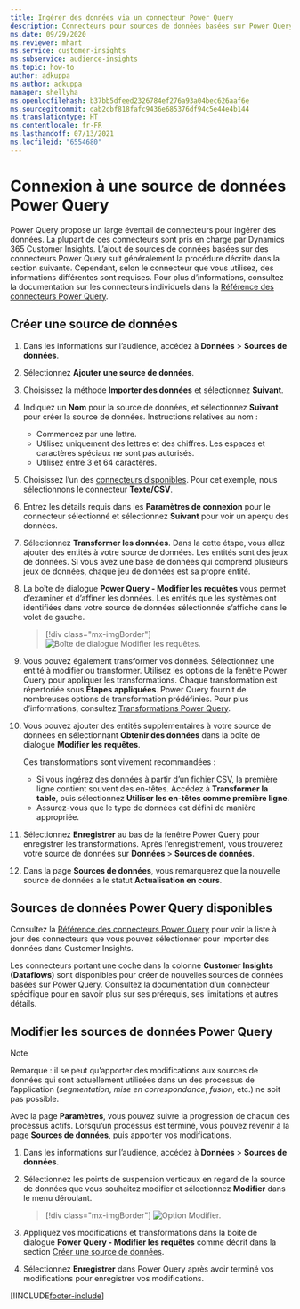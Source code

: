 ```yaml
---
title: Ingérer des données via un connecteur Power Query
description: Connecteurs pour sources de données basées sur Power Query.
ms.date: 09/29/2020
ms.reviewer: mhart
ms.service: customer-insights
ms.subservice: audience-insights
ms.topic: how-to
author: adkuppa
ms.author: adkuppa
manager: shellyha
ms.openlocfilehash: b37bb5dfeed2326784ef276a93a04bec626aaf6e
ms.sourcegitcommit: dab2cbf818fafc9436e685376df94c5e44e4b144
ms.translationtype: HT
ms.contentlocale: fr-FR
ms.lasthandoff: 07/13/2021
ms.locfileid: "6554680"
---
```

# <a name="connect-to-a-power-query-data-source"></a>Connexion à une source de données Power Query

Power Query propose un large éventail de connecteurs pour ingérer des données. La plupart de ces connecteurs sont pris en charge par Dynamics 365 Customer Insights. L’ajout de sources de données basées sur des connecteurs Power Query suit généralement la procédure décrite dans la section suivante. Cependant, selon le connecteur que vous utilisez, des informations différentes sont requises. Pour plus d’informations, consultez la documentation sur les connecteurs individuels dans la [Référence des connecteurs Power Query](/power-query/connectors/).

## <a name="create-a-new-data-source"></a>Créer une source de données

1. Dans les informations sur l’audience, accédez à **Données** > **Sources de données**.

1. Sélectionnez **Ajouter une source de données**.

1. Choisissez la méthode **Importer des données** et sélectionnez **Suivant**.

1. Indiquez un **Nom** pour la source de données, et sélectionnez **Suivant** pour créer la source de données. Instructions relatives au nom : 
   - Commencez par une lettre.
   - Utilisez uniquement des lettres et des chiffres. Les espaces et caractères spéciaux ne sont pas autorisés.
   - Utilisez entre 3 et 64 caractères.

1. Choisissez l’un des [connecteurs disponibles](#available-power-query-data-sources). Pour cet exemple, nous sélectionnons le connecteur **Texte/CSV**.

1. Entrez les détails requis dans les **Paramètres de connexion** pour le connecteur sélectionné et sélectionnez **Suivant** pour voir un aperçu des données.

1. Sélectionnez **Transformer les données**. Dans la cette étape, vous allez ajouter des entités à votre source de données. Les entités sont des jeux de données. Si vous avez une base de données qui comprend plusieurs jeux de données, chaque jeu de données est sa propre entité.

1. La boîte de dialogue **Power Query - Modifier les requêtes** vous permet d’examiner et d’affiner les données. Les entités que les systèmes ont identifiées dans votre source de données sélectionnée s’affiche dans le volet de gauche.

   > [!div class="mx-imgBorder"]
   > ![Boîte de dialogue Modifier les requêtes.](media/data-manager-configure-edit-queries.png "Boîte de dialogue Modifier les requêtes")

1. Vous pouvez également transformer vos données. Sélectionnez une entité à modifier ou transformer. Utilisez les options de la fenêtre Power Query pour appliquer les transformations. Chaque transformation est répertoriée sous **Étapes appliquées**. Power Query fournit de nombreuses options de transformation prédéfinies. Pour plus d’informations, consultez [Transformations Power Query](/power-query/power-query-what-is-power-query#transformations).

1. Vous pouvez ajouter des entités supplémentaires à votre source de données en sélectionnant **Obtenir des données** dans la boîte de dialogue **Modifier les requêtes**.

   Ces transformations sont vivement recommandées :

   - Si vous ingérez des données à partir d’un fichier CSV, la première ligne contient souvent des en-têtes. Accédez à **Transformer la table**, puis sélectionnez **Utiliser les en-têtes comme première ligne**.
   - Assurez-vous que le type de données est défini de manière appropriée.

1. Sélectionnez **Enregistrer** au bas de la fenêtre Power Query pour enregistrer les transformations. Après l’enregistrement, vous trouverez votre source de données sur **Données** > **Sources de données**.

1. Dans la page **Sources de données**, vous remarquerez que la nouvelle source de données a le statut **Actualisation en cours**.

## <a name="available-power-query-data-sources"></a>Sources de données Power Query disponibles

Consultez la [Référence des connecteurs Power Query](/power-query/connectors/) pour voir la liste à jour des connecteurs que vous pouvez sélectionner pour importer des données dans Customer Insights. 

Les connecteurs portant une coche dans la colonne **Customer Insights (Dataflows)** sont disponibles pour créer de nouvelles sources de données basées sur Power Query. Consultez la documentation d’un connecteur spécifique pour en savoir plus sur ses prérequis, ses limitations et autres détails.

## <a name="edit-power-query-data-sources"></a>Modifier les sources de données Power Query

> [!NOTE]
> Remarque : il se peut qu’apporter des modifications aux sources de données qui sont actuellement utilisées dans un des processus de l’application (*segmentation*, *mise en correspondance*, *fusion*, etc.) ne soit pas possible. 
>
> Avec la page **Paramètres**, vous pouvez suivre la progression de chacun des processus actifs. Lorsqu’un processus est terminé, vous pouvez revenir à la page **Sources de données**, puis apporter vos modifications.

1. Dans les informations sur l’audience, accédez à **Données** > **Sources de données**.

2. Sélectionnez les points de suspension verticaux en regard de la source de données que vous souhaitez modifier et sélectionnez **Modifier** dans le menu déroulant.

   > [!div class="mx-imgBorder"]
   > ![Option Modifier.](media/edit-option-data-sources.png "Option Modifier")

3. Appliquez vos modifications et transformations dans la boîte de dialogue **Power Query - Modifier les requêtes** comme décrit dans la section [Créer une source de données](#create-a-new-data-source).

4. Sélectionnez **Enregistrer** dans Power Query après avoir terminé vos modifications pour enregistrer vos modifications.


[!INCLUDE[footer-include](../includes/footer-banner.md)]